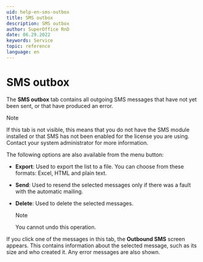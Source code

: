 ```yaml
---
uid: help-en-sms-outbox
title: SMS outbox
description: SMS outbox
author: SuperOffice RnD
date: 06.29.2022
keywords: Service
topic: reference
language: en
---
```


# SMS outbox

The **SMS outbox** tab contains all outgoing SMS messages that have not yet been sent, or that have produced an error.

> [!NOTE]
> If this tab is not visible, this means that you do not have the SMS module installed or that SMS has not been enabled for the license you are using. Contact your system administrator for more information.

The following options are also available from the menu button:

* **Export**: Used to export the list to a file. You can choose from these formats: Excel, HTML and plain text.

* **Send**: Used to resend the selected messages only if there was a fault with the automatic mailing.

* **Delete**: Used to delete the selected messages.

    > [!NOTE]
    > You cannot undo this operation.

If you click one of the messages in this tab, the **Outbound SMS** screen appears. This contains information about the selected message, such as its size and who created it. Any error messages are also shown.
